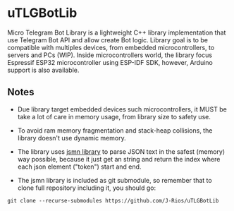 # uTLGBotLib
Micro Telegram Bot Library is a lightweight C++ library implementation that use Telegram Bot API and allow create Bot logic. Library goal is to be compatible with multiples devices, from embedded microcontrollers, to servers and PCs (WIP). Inside microcontrollers world, the library focus Espressif ESP32 microcontroller using ESP-IDF SDK, however, Arduino support is also available.

## Notes

- Due library target embedded devices such microcontrollers, it MUST be take a lot of care in memory usage, from library size to safety use.

- To avoid ram memory fragmentation and stack-heap collisions, the library doesn't use dynamic memory.

- The library uses [jsmn library](https://github.com/zserge/jsmn) to parse JSON text in the safest (memory) way possible, because it just get an string and return the index where each json element ("token") start and end.

- The jsmn library is included as git submodule, so remember that to clone full repository including it, you should go:
```
git clone --recurse-submodules https://github.com/J-Rios/uTLGBotLib
```
